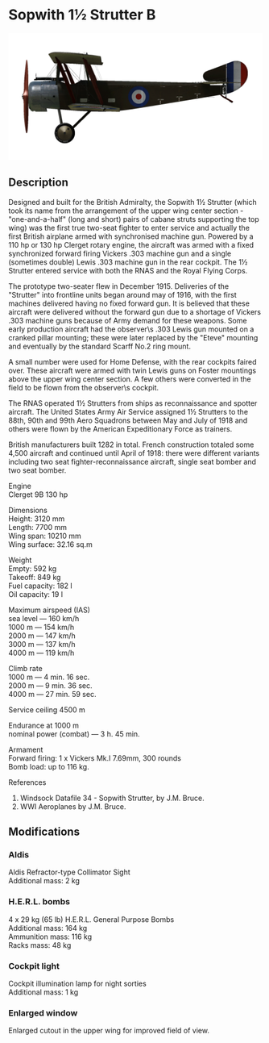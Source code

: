 # Sopwith 1½ Strutter B  
  
![sopstrutterb](../images/sopstrutterb.png)  
  
## Description  
  
Designed and built for the British Admiralty, the Sopwith 1½ Strutter (which took its name from the arrangement of the upper wing center section - "one-and-a-half" (long and short) pairs of cabane struts supporting the top wing) was the first true two-seat fighter to enter service and actually the first British airplane armed with synchronised machine gun. Powered by a 110 hp or 130 hp Clerget rotary engine, the aircraft was armed with a fixed synchronized forward firing Vickers .303 machine gun and a single (sometimes double) Lewis .303 machine gun in the rear cockpit. The 1½ Strutter entered service with both the RNAS and the Royal Flying Corps.  
  
The prototype two-seater flew in December 1915. Deliveries of the "Strutter" into frontline units began around may of 1916, with the first machines delivered having no fixed forward gun. It is believed that these aircraft were delivered without the forward gun due to a shortage of Vickers .303 machine guns because of Army demand for these weapons. Some early production aircraft had the observer\s .303 Lewis gun mounted on a cranked pillar mounting; these were later replaced by the "Eteve" mounting and eventually by the standard Scarff No.2 ring mount.  
  
A small number were used for Home Defense, with the rear cockpits faired over. These aircraft were armed with twin Lewis guns on Foster mountings above the upper wing center section. A few others were converted in the field to be flown from the observer\s cockpit.  
  
The RNAS operated 1½ Strutters from ships as reconnaissance and spotter aircraft. The United States Army Air Service assigned 1½ Strutters to the 88th, 90th and 99th Aero Squadrons between May and July of 1918 and others were flown by the American Expeditionary Force as trainers.  
  
British manufacturers built 1282 in total. French construction totaled some 4,500 aircraft and continued until April of 1918: there were different variants including two seat fighter-reconnaissance aircraft, single seat bomber and two seat bomber.  
  
  
Engine  
Clerget 9B 130 hp  
  
Dimensions  
Height: 3120 mm  
Length: 7700 mm  
Wing span: 10210 mm  
Wing surface: 32.16 sq.m  
  
Weight  
Empty: 592 kg  
Takeoff: 849 kg  
Fuel capacity: 182 l  
Oil capacity: 19 l  
  
Maximum airspeed (IAS)  
sea level — 160 km/h  
1000 m — 154 km/h  
2000 m — 147 km/h  
3000 m — 137 km/h  
4000 m — 119 km/h  
  
Climb rate  
1000 m —  4 min. 16 sec.  
2000 m —  9 min. 36 sec.  
4000 m — 27 min. 59 sec.  
  
Service ceiling 4500 m  
  
Endurance at 1000 m  
nominal power (combat) — 3 h. 45 min.  
  
Armament  
Forward firing: 1 х Vickers Mk.I 7.69mm, 300 rounds  
Bomb load: up to 116 kg.  
  
References  
1) Windsock Datafile 34 - Sopwith Strutter, by J.M. Bruce.  
2) WWI Aeroplanes by J.M. Bruce.  
  
## Modifications  
  
  
### Aldis  
  
Aldis Refractor-type Collimator Sight  
Additional mass: 2 kg  
  
  
###  H.E.R.L. bombs  
  
4 x 29 kg (65 lb) H.E.R.L. General Purpose Bombs  
Additional mass: 164 kg  
Ammunition mass: 116 kg  
Racks mass: 48 kg  ﻿
  
### Cockpit light  
  
Cockpit illumination lamp for night sorties  
Additional mass: 1 kg  
  
  
### Enlarged window  
  
Enlarged cutout in the upper wing for improved field of view.  
